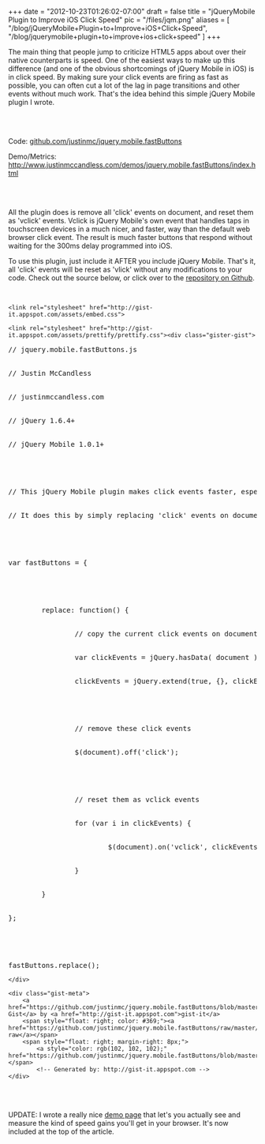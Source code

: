 
+++
date = "2012-10-23T01:26:02-07:00"
draft = false
title = "jQueryMobile Plugin to Improve iOS Click Speed"
pic = "/files/jqm.png"
aliases = [
  "/blog/jQueryMobile+Plugin+to+Improve+iOS+Click+Speed",
  "/blog/jquerymobile+plugin+to+improve+ios+click+speed"
]
+++

<p>
The main thing that people jump to criticize HTML5 apps about over their native counterparts is speed.  One of the easiest ways to make up this difference (and one of the obvious shortcomings of jQuery Mobile in iOS) is in click speed.  By making sure your click events are firing as fast as possible, you can often cut a lot of the lag in page transitions and other events without much work.  That's the idea behind this simple jQuery Mobile plugin I wrote.
</p>

<br>

<br>

Code: <a href="https://github.com/justinmc/jquery.mobile.fastButtons">github.com/justinmc/jquery.mobile.fastButtons</a>
<br>

Demo/Metrics: <a href="http://www.justinmccandless.com/demos/jquery.mobile.fastButtons/index.html">http://www.justinmccandless.com/demos/jquery.mobile.fastButtons/index.html</a>
<br>

<br>

<br>

<p>
All the plugin does is remove all 'click' events on document, and reset them as 'vclick' events.  Vclick is jQuery Mobile's own event that handles taps in touchscreen devices in a much nicer, and faster, way than the default web browser click event.  The result is much faster buttons that respond without waiting for the 300ms delay programmed into iOS.
</p>

<p>
To use this plugin, just include it AFTER you include jQuery Mobile.  That's it, all 'click' events will be reset as 'vlick' without any modifications to your code.  Check out the source below, or click over to the <a href="https://github.com/justinmc/jquery.mobile.fastButtons">repository on Github</a>.
</p>

<br>


	<link rel="stylesheet" href="http://gist-it.appspot.com/assets/embed.css">

	<link rel="stylesheet" href="http://gist-it.appspot.com/assets/prettify/prettify.css"><div class="gister-gist">
<div class="gist-file">
    <div class="gist-data">

<pre class="prettyprint"><span class="com">// jquery.mobile.fastButtons.js</span><span class="pln"><br>

</span><span class="com">// Justin McCandless</span><span class="pln"><br>

</span><span class="com">// justinmccandless.com</span><span class="pln"><br>

</span><span class="com">// jQuery 1.6.4+</span><span class="pln"><br>

</span><span class="com">// jQuery Mobile 1.0.1+</span><span class="pln"><br>

<br>

</span><span class="com">// This jQuery Mobile plugin makes click events faster, especially iOS</span><span class="pln"><br>

</span><span class="com">// It does this by simply replacing 'click' events on document with 'vclick'</span><span class="pln"><br>

<br>

</span><span class="kwd">var</span><span class="pln"> fastButtons </span><span class="pun">=</span><span class="pln"> </span><span class="pun">{</span><span class="pln"><br>

&nbsp; &nbsp; &nbsp; &nbsp; <br>

&nbsp; &nbsp; &nbsp; &nbsp; replace</span><span class="pun">:</span><span class="pln"> </span><span class="kwd">function</span><span class="pun">()</span><span class="pln"> </span><span class="pun">{</span><span class="pln"><br>

&nbsp; &nbsp; &nbsp; &nbsp; &nbsp; &nbsp; &nbsp; &nbsp; </span><span class="com">// copy the current click events on document</span><span class="pln"><br>

&nbsp; &nbsp; &nbsp; &nbsp; &nbsp; &nbsp; &nbsp; &nbsp; </span><span class="kwd">var</span><span class="pln"> clickEvents </span><span class="pun">=</span><span class="pln"> jQuery</span><span class="pun">.</span><span class="pln">hasData</span><span class="pun">(</span><span class="pln"> document </span><span class="pun">)</span><span class="pln"> </span><span class="pun">&amp;&amp;</span><span class="pln"> jQuery</span><span class="pun">.</span><span class="pln">_data</span><span class="pun">(</span><span class="pln"> document </span><span class="pun">).</span><span class="pln">events</span><span class="pun">.</span><span class="pln">click</span><span class="pun">;</span><span class="pln"><br>

&nbsp; &nbsp; &nbsp; &nbsp; &nbsp; &nbsp; &nbsp; &nbsp; clickEvents </span><span class="pun">=</span><span class="pln"> jQuery</span><span class="pun">.</span><span class="pln">extend</span><span class="pun">(</span><span class="kwd">true</span><span class="pun">,</span><span class="pln"> </span><span class="pun">{},</span><span class="pln"> clickEvents</span><span class="pun">);</span><span class="pln"><br>

&nbsp; &nbsp; &nbsp; &nbsp; &nbsp; &nbsp; &nbsp; &nbsp; <br>

&nbsp; &nbsp; &nbsp; &nbsp; &nbsp; &nbsp; &nbsp; &nbsp; </span><span class="com">// remove these click events</span><span class="pln"><br>

&nbsp; &nbsp; &nbsp; &nbsp; &nbsp; &nbsp; &nbsp; &nbsp; $</span><span class="pun">(</span><span class="pln">document</span><span class="pun">).</span><span class="pln">off</span><span class="pun">(</span><span class="str">'click'</span><span class="pun">);</span><span class="pln"><br>

&nbsp; &nbsp; &nbsp; &nbsp; <br>

&nbsp; &nbsp; &nbsp; &nbsp; &nbsp; &nbsp; &nbsp; &nbsp; </span><span class="com">// reset them as vclick events</span><span class="pln"><br>

&nbsp; &nbsp; &nbsp; &nbsp; &nbsp; &nbsp; &nbsp; &nbsp; </span><span class="kwd">for</span><span class="pln"> </span><span class="pun">(</span><span class="kwd">var</span><span class="pln"> i </span><span class="kwd">in</span><span class="pln"> clickEvents</span><span class="pun">)</span><span class="pln"> </span><span class="pun">{</span><span class="pln"><br>

&nbsp; &nbsp; &nbsp; &nbsp; &nbsp; &nbsp; &nbsp; &nbsp; &nbsp; &nbsp; &nbsp; &nbsp; $</span><span class="pun">(</span><span class="pln">document</span><span class="pun">).</span><span class="pln">on</span><span class="pun">(</span><span class="str">'vclick'</span><span class="pun">,</span><span class="pln"> clickEvents</span><span class="pun">[</span><span class="pln">i</span><span class="pun">].</span><span class="pln">handler</span><span class="pun">);</span><span class="pln"><br>

&nbsp; &nbsp; &nbsp; &nbsp; &nbsp; &nbsp; &nbsp; &nbsp; </span><span class="pun">}</span><span class="pln"><br>

&nbsp; &nbsp; &nbsp; &nbsp; </span><span class="pun">}</span><span class="pln"><br>

</span><span class="pun">};</span><span class="pln"><br>

<br>

fastButtons</span><span class="pun">.</span><span class="pln">replace</span><span class="pun">();</span></pre>

    </div>

    <div class="gist-meta">
        <a href="https://github.com/justinmc/jquery.mobile.fastButtons/blob/master/jquery.mobile.fastButtons.js">This Gist</a> by <a href="http://gist-it.appspot.com">gist-it</a>
        <span style="float: right; color: #369;"><a href="https://github.com/justinmc/jquery.mobile.fastButtons/raw/master/jquery.mobile.fastButtons.js">view raw</a></span>
        <span style="float: right; margin-right: 8px;">
            <a style="color: rgb(102, 102, 102);" href="https://github.com/justinmc/jquery.mobile.fastButtons/blob/master/jquery.mobile.fastButtons.js">jquery.mobile.fastButtons.js</a></span>
            <!-- Generated by: http://gist-it.appspot.com -->
    </div>

</div>

</div>

<br>

<br>

<p>
UPDATE: I wrote a really nice <a href="http://www.justinmccandless.com/demos/jquery.mobile.fastButtons/index.html">demo page</a> that let's you actually see and measure the kind of speed gains you'll get in your browser.  It's now included at the top of the article.
</p>
